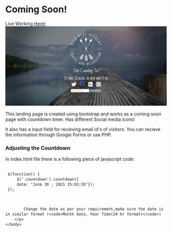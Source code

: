 <!DOCTYPE html>
<html>
    <body>
        <h1>Coming Soon!</h1>
        Live Working <a href="https://bstraplandingpage.firebaseapp.com/">Here!</a>
        <img src="images/main.png" style="max-width:100%">
        <p>This landing page is created using bootstrap and works as a coming soon page with countdown timer. Has different Social media icons!</p> 
        <p>It also has a input field for recieving email id's of visitors. You can recieve the information through Google Forms or use
            PHP.
        </p>
        <h3>Adjusting the Countdown</h3>
        <p>In index.html file there is a following piece of javascript code: <br>
<pre><code>
 $(function() {
     $('.countdown').countdown({
     date: "June 30 , 2021 15:03:26"});
 });</code></pre><br>

            Change the date as per your requirement,make sure the date is in similar format (<code>Month date, Year Time(24 hr format)</code>)
        </p>
    </body>
</html>
